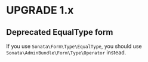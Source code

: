UPGRADE 1.x
===========

## Deprecated EqualType form

If you use `Sonata\Form\Type\EqualType`, you should use `Sonata\AdminBundle\Form\Type\Operator` instead.
